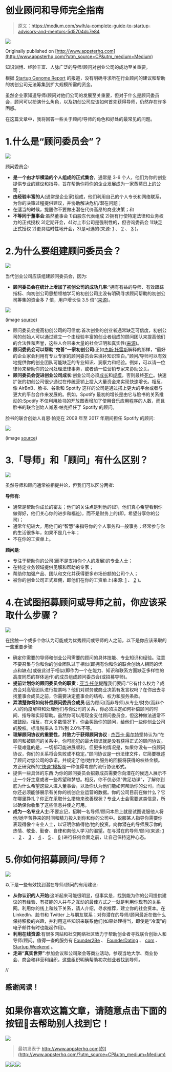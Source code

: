 # 创业顾问和导师完全指南

> 原文：<https://medium.com/swlh/a-complete-guide-to-startup-advisors-and-mentors-5d5704dc7e84>

![](img/f997841c14103081fe403e6dbd9ebcf7.png)

Originally published on [http://www.appsterhq.com](http://www.appsterhq.com/?utm_source=CP&utm_medium=Medium)

知识渊博、经验丰富、人脉广泛的导师/顾问对创业公司的成功至关重要。

根据 [Startup Genome Report](https://s3.amazonaws.com/startupcompass-public/StartupGenomeReport1_Why_Startups_Succeed_v2.pdf) 的报道，没有明确寻求所在行业顾问的建议和帮助的初创公司无法筹集到扩大规模所需的资金。

虽然企业家知道导师/顾问对他们公司的发展至关重要，但对于什么是顾问委员会，顾问可以扮演什么角色，以及初创公司应该如何首先获得导师，仍然存在许多困惑。

在这篇文章中，我将回答一些关于顾问/导师的角色和好处的最常见的问题。

# 1.什么是“顾问委员会”？

![](img/904ae7d32a69a75337839422838db9a2.png)

顾问委员会:

*   **是一个由才华横溢的个人组成的正式集合**，通常是 3-6 个人，他们为你的创业提供专业的建议和指导，旨在帮助你将你的企业发展成为一家蒸蒸日上的公司；
*   **由经验丰富的人**(通常是企业家)组成，他们利用自己的个人专长和网络联系，为你的决策过程提供建议，并协助解决危机/潜在问题；
*   在适当的时候，提醒你不要做出潜在代价高昂的商业决策；和
*   **不等同于董事会**:虽然董事会 1)由股东代表组成 2)拥有行使特定法律和业务权力的正式授权 3)定期开会，4)对上市公司是强制性的，但咨询委员会 1)缺乏正式授权 2)更具临时性地开会，3)是可选的(来源: [1](https://www.sitepoint.com/how-to-build-a-startup-advisory-board/) 、 [2](https://www.inc.com/avi-savar/how-to-find-and-leverage-a-killer-advisory-board.html) 、 [3](https://www.entrepreneur.com/article/234655) )。

# 2.为什么要组建顾问委员会？

![](img/eb3912dafc1a5088c1ff3135464714d1.png)

当代创业公司应该组建顾问委员会，因为:

*   **顾问委员会在统计上增加了初创公司的成功几率**:“拥有有益的导师、有效跟踪指标、向初创公司思想领袖学习的初创公司比没有明确寻求顾问帮助的初创公司筹集的资金多 7 倍，用户增长快 3.5 倍”([来源](https://s3.amazonaws.com/startupcompass-public/StartupGenomeReport1_Why_Startups_Succeed_v2.pdf))。

![](img/fe78667edf72e18cdff11928791d4db8.png)

(image [source](https://s3.amazonaws.com/startupcompass-public/StartupGenomeReport1_Why_Startups_Succeed_v2.pdf))

*   顾问委员会提高初创公司的可信度:首次创业的创业者通常缺乏可信度，初创公司的创始人可以通过建立一个由经验丰富的创业者组成的顾问团队来提高他们的合法性和声誉，这些人会带来大量的社会证明和真实性([来源](https://venturebeat.com/2016/05/01/5-mistakes-startups-make-with-advisory-boards-and-how-to-avoid-them/))。
*   **顾问委员会可以帮助“完善”一家初创公司**:正如[杰斯·托雷斯](https://www.entrepreneur.com/article/234655)解释的那样，“最好的企业家会利用有专业专家的顾问委员会来填补知识空白。”顾问/导师可以有效地提供你的创业团队可能缺乏的专业知识、洞察力和经验。例如，可以请一位律师来帮助你的公司处理法律事务，或者请一位营销专家来协助公关。
*   **顾问委员会促进创业公司成长**:创业公司必须[成长](http://www.appsterhq.com/blog/3-crucial-features-high-growth-startups)和[规模](http://www.appsterhq.com/blog/vertical-horizontal-business-growth)，否则最终[死亡](http://www.appsterhq.com/blog/realities-21st-century-start-ups)。快速扩张的初创公司很少通过在传统营销上投入大量资金来实现快速增长。相反，像 AirBnB、脸书、谷歌和 Spotify 这样的公司是通过搭上更大的平台或者与更大的平台合作来发展的。例如，Spotify 最初的增长是由它与脸书的关系推动的:Spotify 不仅利用脸书的开放图表增加了使用音乐应用程序的人数，而且脸书的联合创始人肖恩·帕克担任了 Spotify 的顾问。

脸书的联合创始人肖恩·帕克在 2009 年至 2017 年期间担任 Spotify 的顾问:

![](img/9f8a32c2b03bfb3bb4e18822aad73140.png)

(image [source](http://www.billboard.com/bbbiz/photos/stylus//1215479-Spotify-Sean-Parker.png))

# 3.「导师」和「顾问」有什么区别？

![](img/bff4da536e914e780aecfbd0abcb4397.png)

虽然导师和顾问通常被相提并论，但我们可以区分两者:

**导师有:**

*   通常是帮助你成长的密友；他们的关注点是利他的(即，他们真心希望看到你做得好，他们关心你的进步和福祉)，而不是财务上的(即，希望分享你的公司)；
*   通常年纪较大，用他们的“智慧”来指导你的个人事务和一般事务；经常参与你的生活很多年，如果不是几十年；
*   不在你的工资单上。

**顾问是**:

*   专注于帮助你的公司(而不是支持你个人的发展)的专业人士；
*   在特定业务领域提供见解和帮助的专家；
*   帮助你加强产品、团队和文化并获得更多市场份额的公司个人；
*   被你的创业公司正式雇佣，即他们在你的工资单上(来源: [1](https://www.entrepreneur.com/article/229006) 、 [2](http://under30ceo.com/advisors-vs-mentors-whats-the-difference/) )。

# 4.在试图招募顾问或导师之前，你应该采取什么步骤？

![](img/ab413bf1344ce26689910f72c5c94987.png)

在接触一个或多个你认为可能成为优秀顾问或导师的人之前，以下是你应该采取的一些重要步骤:

*   确定你需要的导师和创业公司需要的顾问的具体技能、专业知识和经验。注意不要召集与你和你的创业团队过于相似(即拥有你和你的联合创始人相同的优点和缺点)或彼此过于相似(即作为一个在能力、知识和联系方面缺乏多样性的高度同质的群体运作)的成员组成顾问委员会(或招募导师)。
*   **提前计划你的顾问委员会的职责** : [亚当·托伦](https://www.entrepreneur.com/article/233395)提醒我们要问:“它有什么权力？成员会对高管团队进行投票吗？他们对财务或商业决策有发言权吗？在你出去寻找董事会成员之前，你需要决定董事会的结构、权力和服务条款。
*   **弄清楚你将如何补偿顾问委员会成员**:因为顾问(而非导师)从专业/财务(而非个人)的角度解释和处理他们与你公司的关系，你必须决定如何补偿顾问的时间、指导和实际帮助。虽然你可以用现金支付顾问委员会，但这种做法通常不被鼓励。相反，在大多数情况下，你会奖励你的顾问，给他们一些你创业公司的股权。标准税率从 0.1%到 2.0%不等。
*   **理解顾问协议的重要性，并致力于获得顾问协议** : [杰西卡·奥尔特](https://www.entrepreneur.com/article/233535)坚持认为:“在顾问和被顾问的关系中，你可能犯的最大错误就是没有获得正式的顾问协议。千载难逢的是，一切都可能进展顺利，但更多的情况是，如果你没有一份顾问协议，你们的关系将会失败或不稳定。”顾问协议是一份法律文件，它简要概述了顾问对您公司的承诺，并规定了他/她作为服务的回报将获得的权益金额。方正研究所的[“快速”模板](https://fi.co/FAST)是一种值得考虑的流行协议形式。
*   提供一些具体的东西:为你的顾问委员会招募成员需要你向潜在的候选人展示不止一个好主意或者一些希望和梦想。相反，你不仅必须“做足功课”，了解你到底为什么希望这些人进入董事会，以及你认为他们能如何帮助你的公司，而且你还必须能够展示有关你的初创企业运营的数据。你的公司目前在做什么？它在哪里挣扎？你正在采取什么措施来改善现状？专业人士会需要这类信息，所以确保你收集了这些信息并使之可用。
*   **成为一名专业人士**:不要忘记，招聘一名导师/顾问本质上就是试图说服他人将他/她辛苦挣来的时间和精力投入到你和你的公司中。说服某人指导你需要你表现得像个专业人士，以证明你值得他/她的投资。向你潜在的导师展示你的热情、敬业、勤奋、自律和向他人学习的渴望。在与潜在的导师/顾问(来源: [1](https://venturebeat.com/2016/05/01/5-mistakes-startups-make-with-advisory-boards-and-how-to-avoid-them/) 、 [2](https://www.entrepreneur.com/article/233395) 、 [3](https://www.sitepoint.com/how-to-build-a-startup-advisory-board/) 、 [4](https://www.inc.com/kelly-hoey/why-your-startup-needs-an-advisory-board.html) 、 [5](https://www.inc.com/avi-savar/how-to-find-and-leverage-a-killer-advisory-board.html) 、 [6](https://www.entrepreneur.com/article/233356) )进行任何会面之前，让自己保持这种心态。

# 5.你如何招募顾问/导师？

![](img/1596e229f93c39a8da4b76017bd6bf57.png)

以下是一些有效找到潜在导师/顾问的有用建议:

*   **从你认识的人开始**:这听起来可能很明显，但事实是，找到能为你的公司提供建议的有经验、有技能的人并与之互动的最佳方式之一就是利用你现有的关系网。利用你的线上和线下关系，请人介绍，寻求推荐，建立你的社会资本。在 LinkedIn、脸书和 Twitter 上与朋友联系；对你潜在的导师/顾问最近在做什么保持积极的兴趣，并利用这些知识来联系他们(如果处理得当，即使是“冷漠”的电子邮件有时也能起作用)。
*   **利用在线资源**:有很多网站和社交网络社区致力于帮助创业者寻找联合创始人和导师/顾问。值得一查的服务有 [Founder2Be](https://www.founder2be.com/) 、 [FounderDating](http://founderdating.com/) 、 [com](https://www.meetup.com/) 、 [Startup Weekend](http://startupweekend.org/) 。
*   **走进“真实世界”**:参加会议和公司聚会等商业活动，参观当地大学、商业协会、商会和非营利组织，这些组织明确帮助初次创业者找到导师。

//

## 感谢阅读！

# 如果你喜欢这篇文章，请随意点击下面的按钮👏去帮助别人找到它！

![](img/46fcdb4e4397b757237c4d1ed53872ef.png)

> 最初发表于 http://www.appsterhq.com[的](http://www.appsterhq.com/?utm_source=CP&utm_medium=Medium)

![](img/70cd62e4bfba19568e87ab10ede853cf.png)[![](img/6bef8c094c3fd7e8cab8dcc21d8ec425.png)](http://www.appsterhq.com/?utm_source=CP&utm_medium=Medium)![](img/70cd62e4bfba19568e87ab10ede853cf.png)